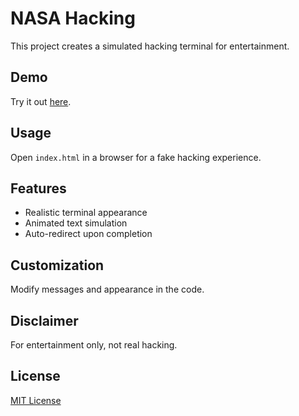 # NASA Hacking 

This project creates a simulated hacking terminal for entertainment. 

## Demo

Try it out [here]().

## Usage

Open `index.html` in a browser for a fake hacking experience.

## Features

- Realistic terminal appearance
- Animated text simulation
- Auto-redirect upon completion

## Customization

Modify messages and appearance in the code.

## Disclaimer

For entertainment only, not real hacking.

## License

[MIT License](LICENSE)

